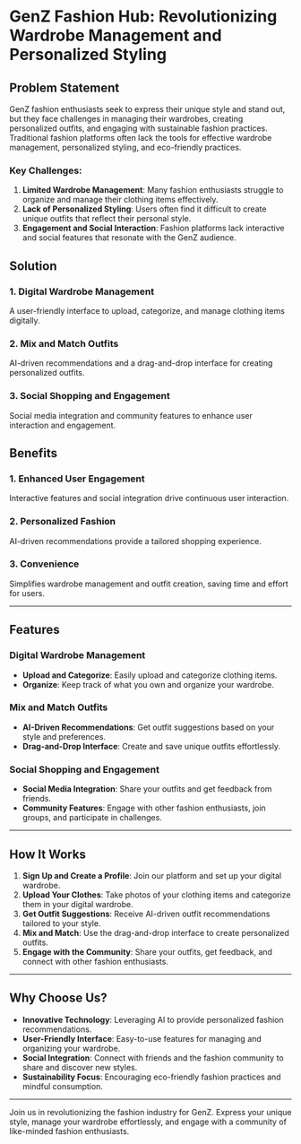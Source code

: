 # GenZ Fashion Hub: Revolutionizing Wardrobe Management and Personalized Styling

## Problem Statement

GenZ fashion enthusiasts seek to express their unique style and stand out, but they face challenges in managing their wardrobes, creating personalized outfits, and engaging with sustainable fashion practices. Traditional fashion platforms often lack the tools for effective wardrobe management, personalized styling, and eco-friendly practices. 

### Key Challenges:

1. **Limited Wardrobe Management**: Many fashion enthusiasts struggle to organize and manage their clothing items effectively.
2. **Lack of Personalized Styling**: Users often find it difficult to create unique outfits that reflect their personal style.
3. **Engagement and Social Interaction**: Fashion platforms lack interactive and social features that resonate with the GenZ audience.

## Solution

### 1. Digital Wardrobe Management
A user-friendly interface to upload, categorize, and manage clothing items digitally.

### 2. Mix and Match Outfits
AI-driven recommendations and a drag-and-drop interface for creating personalized outfits.

### 3. Social Shopping and Engagement
Social media integration and community features to enhance user interaction and engagement.

## Benefits

### 1. Enhanced User Engagement
Interactive features and social integration drive continuous user interaction.

### 2. Personalized Fashion
AI-driven recommendations provide a tailored shopping experience.

### 3. Convenience
Simplifies wardrobe management and outfit creation, saving time and effort for users.

---

## Features

### Digital Wardrobe Management

- **Upload and Categorize**: Easily upload and categorize clothing items.
- **Organize**: Keep track of what you own and organize your wardrobe.

### Mix and Match Outfits

- **AI-Driven Recommendations**: Get outfit suggestions based on your style and preferences.
- **Drag-and-Drop Interface**: Create and save unique outfits effortlessly.

### Social Shopping and Engagement

- **Social Media Integration**: Share your outfits and get feedback from friends.
- **Community Features**: Engage with other fashion enthusiasts, join groups, and participate in challenges.

---

## How It Works

1. **Sign Up and Create a Profile**: Join our platform and set up your digital wardrobe.
2. **Upload Your Clothes**: Take photos of your clothing items and categorize them in your digital wardrobe.
3. **Get Outfit Suggestions**: Receive AI-driven outfit recommendations tailored to your style.
4. **Mix and Match**: Use the drag-and-drop interface to create personalized outfits.
5. **Engage with the Community**: Share your outfits, get feedback, and connect with other fashion enthusiasts.

---

## Why Choose Us?

- **Innovative Technology**: Leveraging AI to provide personalized fashion recommendations.
- **User-Friendly Interface**: Easy-to-use features for managing and organizing your wardrobe.
- **Social Integration**: Connect with friends and the fashion community to share and discover new styles.
- **Sustainability Focus**: Encouraging eco-friendly fashion practices and mindful consumption.

---

Join us in revolutionizing the fashion industry for GenZ. Express your unique style, manage your wardrobe effortlessly, and engage with a community of like-minded fashion enthusiasts. 


